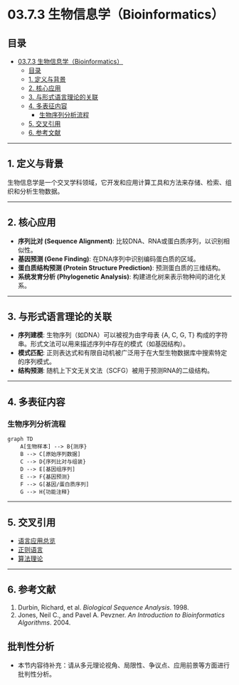 # 03.7.3 生物信息学（Bioinformatics）

## 目录

- [03.7.3 生物信息学（Bioinformatics）](#0373-生物信息学bioinformatics)
  - [目录](#目录)
  - [1. 定义与背景](#1-定义与背景)
  - [2. 核心应用](#2-核心应用)
  - [3. 与形式语言理论的关联](#3-与形式语言理论的关联)
  - [4. 多表征内容](#4-多表征内容)
    - [生物序列分析流程](#生物序列分析流程)
  - [5. 交叉引用](#5-交叉引用)
  - [6. 参考文献](#6-参考文献)

---

## 1. 定义与背景

生物信息学是一个交叉学科领域，它开发和应用计算工具和方法来存储、检索、组织和分析生物数据。

---

## 2. 核心应用

- **序列比对 (Sequence Alignment)**: 比较DNA、RNA或蛋白质序列，以识别相似性。
- **基因预测 (Gene Finding)**: 在DNA序列中识别编码蛋白质的区域。
- **蛋白质结构预测 (Protein Structure Prediction)**: 预测蛋白质的三维结构。
- **系统发育分析 (Phylogenetic Analysis)**: 构建进化树来表示物种间的进化关系。

---

## 3. 与形式语言理论的关联

- **序列建模**: 生物序列（如DNA）可以被视为由字母表 {A, C, G, T} 构成的字符串。形式文法可以用来描述序列中存在的模式（如基因结构）。
- **模式匹配**: 正则表达式和有限自动机被广泛用于在大型生物数据库中搜索特定的序列模式。
- **结构预测**: 随机上下文无关文法（SCFG）被用于预测RNA的二级结构。

---

## 4. 多表征内容

### 生物序列分析流程

```mermaid
graph TD
    A[生物样本] --> B{测序}
    B --> C[原始序列数据]
    C --> D{序列比对与组装}
    D --> E[基因组序列]
    E --> F{基因预测}
    F --> G[基因/蛋白质序列]
    G --> H{功能注释}
```

---

## 5. 交叉引用

- [语言应用总览](README.md)
- [正则语言](../03.3_Language_Hierarchy/03.3.1_Regular_Languages.md)
- [算法理论](README.md)

---

## 6. 参考文献

1. Durbin, Richard, et al. *Biological Sequence Analysis*. 1998.
2. Jones, Neil C., and Pavel A. Pevzner. *An Introduction to Bioinformatics Algorithms*. 2004.


## 批判性分析

- 本节内容待补充：请从多元理论视角、局限性、争议点、应用前景等方面进行批判性分析。
